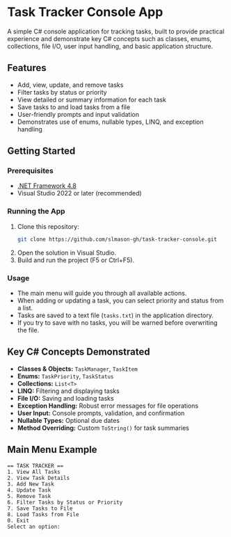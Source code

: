 # Task Tracker Console App

A simple C# console application for tracking tasks, built to provide practical experience and demonstrate key C# concepts such as classes, enums, collections, file I/O, user input handling, and basic application structure.

## Features

- Add, view, update, and remove tasks
- Filter tasks by status or priority
- View detailed or summary information for each task
- Save tasks to and load tasks from a file
- User-friendly prompts and input validation
- Demonstrates use of enums, nullable types, LINQ, and exception handling

## Getting Started

### Prerequisites

- [.NET Framework 4.8](https://dotnet.microsoft.com/download/dotnet-framework/net48)
- Visual Studio 2022 or later (recommended)

### Running the App

1. Clone this repository:
    ```sh
    git clone https://github.com/slmason-gh/task-tracker-console.git
    ```
2. Open the solution in Visual Studio.
3. Build and run the project (F5 or Ctrl+F5).

### Usage

- The main menu will guide you through all available actions.
- When adding or updating a task, you can select priority and status from a list.
- Tasks are saved to a text file (`tasks.txt`) in the application directory.
- If you try to save with no tasks, you will be warned before overwriting the file.

## Key C# Concepts Demonstrated

- **Classes & Objects:** `TaskManager`, `TaskItem`
- **Enums:** `TaskPriority`, `TaskStatus`
- **Collections:** `List<T>`
- **LINQ:** Filtering and displaying tasks
- **File I/O:** Saving and loading tasks
- **Exception Handling:** Robust error messages for file operations
- **User Input:** Console prompts, validation, and confirmation
- **Nullable Types:** Optional due dates
- **Method Overriding:** Custom `ToString()` for task summaries

## Main Menu Example
```
== TASK TRACKER ==
1. View All Tasks
2. View Task Details
3. Add New Task
4. Update Task
5. Remove Task
6. Filter Tasks by Status or Priority
7. Save Tasks to File
8. Load Tasks from File
0. Exit
Select an option:
```

